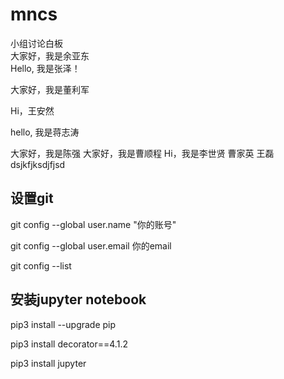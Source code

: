 # mncs
小组讨论白板
\
大家好，我是余亚东
\
Hello, 我是张泽！

大家好，我是董利军

Hi，王安然

hello, 我是蒋志涛

大家好，我是陈强
大家好，我是曹顺程
Hi，我是李世贤
曹家英
王磊
dsjkfjksdjfjsd
## 设置git
git config --global user.name "你的账号"

git config --global user.email 你的email

git config --list

## 安装jupyter notebook

pip3 install --upgrade pip

pip3 install decorator==4.1.2

pip3 install jupyter
